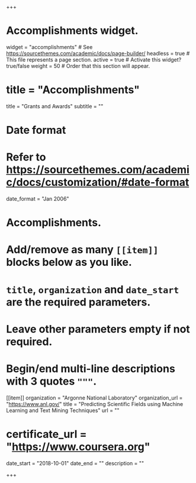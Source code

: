 +++
# Accomplishments widget.
widget = "accomplishments"  # See https://sourcethemes.com/academic/docs/page-builder/
headless = true  # This file represents a page section.
active = true  # Activate this widget? true/false
weight = 50  # Order that this section will appear.

# title = "Accomplish&shy;ments"
title = "Grants and Awards"
subtitle = ""

# Date format
#   Refer to https://sourcethemes.com/academic/docs/customization/#date-format
date_format = "Jan 2006"

# Accomplishments.
#   Add/remove as many `[[item]]` blocks below as you like.
#   `title`, `organization` and `date_start` are the required parameters.
#   Leave other parameters empty if not required.
#   Begin/end multi-line descriptions with 3 quotes `"""`.


[[item]]
  organization = "Argonne National Laboratory"
  organization_url = "https://www.anl.gov/"
  title = "Predicting Scientific Fields using Machine Learning and Text Mining Techniques"
  url = ""
  # certificate_url = "https://www.coursera.org"
  date_start = "2018-10-01"
  date_end = ""
  description = ""
  

+++
